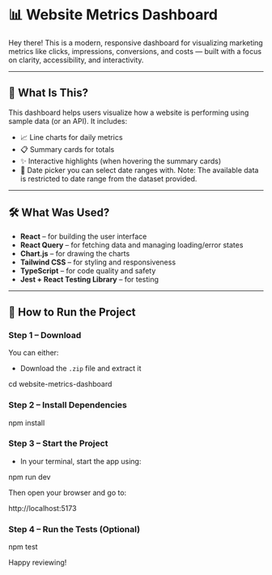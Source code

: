 # 📊 Website Metrics Dashboard

Hey there! This is a modern, responsive dashboard for visualizing marketing metrics like clicks, impressions, conversions, and costs — built with a focus on clarity, accessibility, and interactivity.


---

## 🧠 What Is This?

This dashboard helps users visualize how a website is performing using sample data (or an API). It includes:

- 📈 Line charts for daily metrics
- 📋 Summary cards for totals
- ✨ Interactive highlights (when hovering the summary cards)
- 📅 Date picker you can select date ranges with.
    Note: The available data is restricted to date range from the dataset provided.



---

## 🛠️ What Was Used?

- **React** – for building the user interface
- **React Query** – for fetching data and managing loading/error states
- **Chart.js** – for drawing the charts
- **Tailwind CSS** – for styling and responsiveness
- **TypeScript** – for code quality and safety
- **Jest + React Testing Library** – for testing


---

## 🚀 How to Run the Project

### Step 1 – Download 

You can either:

- Download the `.zip` file and extract it  

cd website-metrics-dashboard


### Step 2 – Install Dependencies

npm install


### Step 3 – Start the Project

- In your terminal, start the app using:

npm run dev

Then open your browser and go to:

http://localhost:5173

### Step 4 – Run the Tests (Optional)

npm test


Happy reviewing!



